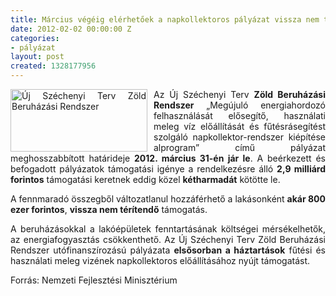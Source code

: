 ```yaml
---
title: Március végéig elérhetőek a napkollektoros pályázat vissza nem térítendő forrásai
date: 2012-02-02 00:00:00 Z
categories:
- pályázat
layout: post
created: 1328177956
---
```


<p style="text-align: justify;"><img src="/sites/goldconsulting.eu/files/img/USZT_ZBR.jpg" alt="Új Széchenyi Terv Zöld Beruházási Rendszer" title="Új Széchenyi Terv Zöld Beruházási Rendszer" style="float: left; margin-right: 10px;" width="219" height="100"></p><p style="text-align: justify;">Az Új Széchenyi Terv <strong>Zöld Beruházási Rendszer</strong> „Megújuló energiahordozó felhasználását elősegítő, használati meleg víz előállítását és fűtésrásegítést szolgáló napkollektor-rendszer kiépítése alprogram” című pályázat meghosszabbított határideje <strong>2012. március 31-én jár le</strong>. A beérkezett és befogadott pályázatok támogatási igénye a rendelkezésre álló <strong>2,9 milliárd forintos</strong> támogatási keretnek eddig közel <strong>kétharmadát</strong> kötötte le.</p><p style="text-align: justify;">A fennmaradó összegből változatlanul hozzáférhető a lakásonként <strong>akár 800 ezer forintos</strong>, <strong>vissza nem térítendő</strong> támogatás.</p><p style="text-align: justify;">A beruházásokkal a lakóépületek fenntartásának költségei mérsékelhetők, az energiafogyasztás csökkenthető. Az Új Széchenyi Terv Zöld Beruházási Rendszer utófinanszírozású pályázata <strong>elsősorban a háztartások</strong> fűtési és használati meleg vizének napkollektoros előállításához nyújt támogatást.</p><p style="text-align: justify;">Forrás: Nemzeti Fejlesztési Minisztérium</p>
